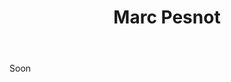 ﻿---
title: Marc Pesnot
huis: Dom. de La Sénéchalière
regio: Loire Atlantique
photo: pesnot.jpg
layout: wijnhuis

wijnen:
    - naam:  La Bohème'14
      ref:   
      app:   Vin de France
      type:  Blanc sec
      cep:   Melon de Bourgogne 
      prijs: €10.80
---
Soon 